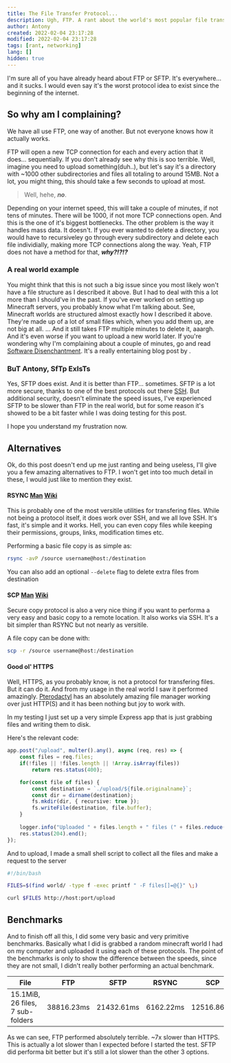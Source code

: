 ```yaml
---
title: The File Transfer Protocol...
description: Ugh, FTP. A rant about the world's most popular file transfer protocol
author: Antony
created: 2022-02-04 23:17:28
modified: 2022-02-04 23:17:28
tags: [rant, networking]
lang: []
hidden: true
---
```


<script>
    import Profile from "$lib/components/Profile.svelte"
</script>

I'm sure all of you have already heard about FTP or SFTP. It's everywhere... and it sucks.
I would even say it's the worst protocol idea to exist since the beginning of the internet.

## So why am I complaining?
We have all use FTP, one way of another. But not everyone knows how it actually works.

FTP will open a new TCP connection for each and every action that it does... sequentially. If you don't already see why this is soo terrible.
Well, imagine you need to upload something(duh..), but let's say it's a directory with ~1000 other subdirectories and files all totaling to around 15MB. Not a lot, you might thing, this should take a few seconds to upload at most.

> Well, hehe, ***no***.

Depending on your internet speed, this will take a couple of minutes, if not tens of minutes. There will be 1000, if not more TCP connections open. And this is the one of it's biggest bottlenecks.
The other problem is the way it handles mass data. It doesn't. If you ever wanted to delete a directory, you would have to recursiveley go through every subdirectory and delete each file individially, making more TCP connections along the way.
Yeah, FTP does not have a method for that, ***why?!?!?***

### A real world example
You might think that this is not such a big issue since you most likely won't have a file structure as I described it above.
But I had to deal with this a lot more than I should've in the past. If you've ever worked on setting up Minecraft servers, you probably know what I'm talking about.
See, Minecraft worlds are structured almost exactly how I described it above. They're made up of a lot of small files which, when you add them up, are not big at all. ...
And it still takes FTP multiple minutes to delete it, aaargh. And it's even worse if you want to upload a new world later.
If you're wondering why I'm complaining about a couple of minutes, go and read [Software Disenchantment](https://tonsky.me/blog/disenchantment/). It's a really entertaining blog post by <Profile name="nikitonsky" />.

### BuT Antony, SfTp ExIsTs
Yes, SFTP does exist. And it is better than FTP... sometimes. SFTP is a lot more secure, thanks to one of the best protocols out there [SSH](https://en.wikipedia.org/wiki/Secure_Shell).
But additional security, doesn't eliminate the speed issues, I've experienced SFTP to be slower than FTP in the real world, but for some reason it's showed to be a bit faster while I was doing testing for this post.

I hope you understand my frustration now.

## Alternatives
Ok, do this post doesn't end up me just ranting and being useless, I'll give you a few amazing alternatives to FTP. I won't get into too much detail in these, I would just like to mention they exist.

#### RSYNC [Man](https://linux.die.net/man/1/rsync) [Wiki](https://en.wikipedia.org/wiki/Rsync)
This is probably one of the most versitile utilities for transfering files. While not being a protocol itself, it does work over SSH, and we all love SSH.
It's fast, it's simple and it works. Hell, you can even copy files while keeping their permissions, groups, links, modification times etc.

Performing a basic file copy is as simple as:
```bash
rsync -avP /source username@host:/destination
```

You can also add an optional `--delete` flag to delete extra files from destination

#### SCP [Man](https://linux.die.net/man/1/scp) [Wiki](https://en.wikipedia.org/wiki/Secure_copy_protocol)
Secure copy protocol is also a very nice thing if you want to performa a very easy and basic copy to a remote location. It also works via SSH.
It's a bit simpler than RSYNC but not nearly as versitile.

A file copy can be done with:
```bash
scp -r /source username@host:/destination
```

#### Good ol' HTTPS
Well, HTTPS, as you probably know, is not a protocol for transfering files. But it can do it. And from my usage in the real world I saw it performed amazingly.
[Pterodactyl](https://pterodactyl.io/) has an absolutely amazing file manager working over just HTTP(S) and it has been nothing but joy to work with.

In my testing I just set up a very simple Express app that is just grabbing files and writing them to disk.

Here's the relevant code:
```ts
app.post("/upload", multer().any(), async (req, res) => {
    const files = req.files;
    if(!files || !files.length || !Array.isArray(files))
        return res.status(400);

    for(const file of files) {
        const destination = `./upload/${file.originalname}`;
        const dir = dirname(destination);
        fs.mkdir(dir, { recursive: true });
        fs.writeFile(destination, file.buffer);
    }
    
    logger.info("Uploaded " + files.length + " files (" + files.reduce((acc, curr) => acc + curr.size, 0) + " bytes)")
    res.status(204).end();
});
```

And to upload, I made a small shell script to collect all the files and make a request to the server
```bash
#!/bin/bash

FILES=$(find world/ -type f -exec printf " -F files[]=@{}" \;)

curl $FILES http://host:port/upload
```

## Benchmarks
And to finish off all this, I did some very basic and very primitive benchmarks.
Basically what I did is grabbed a random minecraft world I had on my computer and uploaded it using each of these protocols.
The point of the benchmarks is only to show the difference between the speeds, since they are not small, I didn't really bother performing an actual benchmark.

| File | FTP | SFTP | RSYNC | SCP | HTTPS |
| ---- | --- | ---- | ----- | --- | ----- |
| 15.1MiB, 26 files, 7 sub-folders | 38816.23ms | 21432.61ms | 6162.22ms | 12516.86ms | 5320.15ms |

As we can see, FTP performed absolutely terrible. ~7x slower than HTTPS. This is actually a lot slower than I expected before I started the test.
SFTP did performa bit better but it's still a lot slower than the other 3 options.